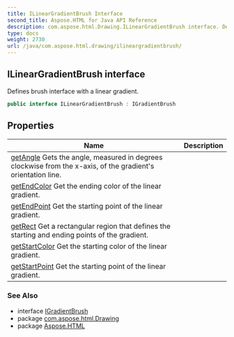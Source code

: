 ```yaml
---
title: ILinearGradientBrush Interface
second_title: Aspose.HTML for Java API Reference
description: com.aspose.html.Drawing.ILinearGradientBrush interface. Defines brush interface with a linear gradient
type: docs
weight: 2730
url: /java/com.aspose.html.drawing/ilineargradientbrush/
---
```

## ILinearGradientBrush interface

Defines brush interface with a linear gradient.

```java
public interface ILinearGradientBrush : IGradientBrush
```

## Properties

| Name | Description |
| --- | --- |
| [getAngle](../../com.aspose.html.drawing/ilineargradientbrush/angle/) Gets the angle, measured in degrees clockwise from the x-axis, of the gradient's orientation line. |
| [getEndColor](../../com.aspose.html.drawing/ilineargradientbrush/endcolor/) Get the ending color of the linear gradient. |
| [getEndPoint](../../com.aspose.html.drawing/ilineargradientbrush/endpoint/) Get the starting point of the linear gradient. |
| [getRect](../../com.aspose.html.drawing/ilineargradientbrush/rect/) Get a rectangular region that defines the starting and ending points of the gradient. |
| [getStartColor](../../com.aspose.html.drawing/ilineargradientbrush/startcolor/) Get the starting color of the linear gradient. |
| [getStartPoint](../../com.aspose.html.drawing/ilineargradientbrush/startpoint/) Get the starting point of the linear gradient. |

### See Also

* interface [IGradientBrush](../igradientbrush/)
* package [com.aspose.html.Drawing](../../com.aspose.html.drawing/)
* package [Aspose.HTML](../../)
